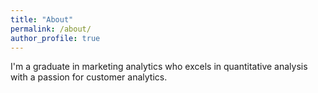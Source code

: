 ```yaml
---
title: "About"
permalink: /about/
author_profile: true
---
```


I'm a graduate in marketing analytics who excels in quantitative analysis with a passion for customer analytics.
